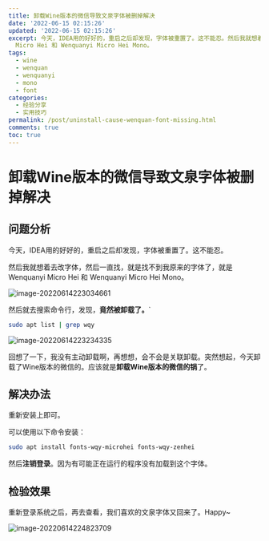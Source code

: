 ```yaml
---
title: 卸载Wine版本的微信导致文泉字体被删掉解决
date: '2022-06-15 02:15:26'
updated: '2022-06-15 02:15:26'
excerpt: 今天，IDEA用的好好的，重启之后却发现，字体被重置了。这不能忍。然后我就想着去改字体，然后一直找，就是找不到我原来的字体了，就是Wenquanyi
  Micro Hei 和 Wenquanyi Micro Hei Mono。
tags:
  - wine
  - wenquan
  - wenquanyi
  - mono
  - font
categories:
  - 经验分享
  - 实用技巧
permalink: /post/uninstall-cause-wenquan-font-missing.html
comments: true
toc: true
---
```

# 卸载Wine版本的微信导致文泉字体被删掉解决

## 问题分析

今天，IDEA用的好好的，重启之后却发现，字体被重置了。这不能忍。

然后我就想着去改字体，然后一直找，就是找不到我原来的字体了，就是 Wenquanyi Micro Hei 和 Wenquanyi Micro Hei Mono。

![image-20220614223034661](https://img1.terwer.space/20220614223040.png)

然后就去搜索命令行，发现，**竟然被卸载了。**`

```bash
sudo apt list | grep wqy
```

![image-20220614223234335](https://img1.terwer.space/20220614223234.png)

回想了一下，我没有主动卸载啊，再想想，会不会是关联卸载。突然想起，今天卸载了Wine版本的微信的。应该就是**卸载Wine版本的微信的锅**了。

## 解决办法

重新安装上即可。

可以使用以下命令安装：

```bash
sudo apt install fonts-wqy-microhei fonts-wqy-zenhei
```

然后**注销登录**。因为有可能正在运行的程序没有加载到这个字体。

## 检验效果

重新登录系统之后，再去查看，我们喜欢的文泉字体又回来了。Happy~

![image-20220614224823709](https://img1.terwer.space/20220614224829.png)